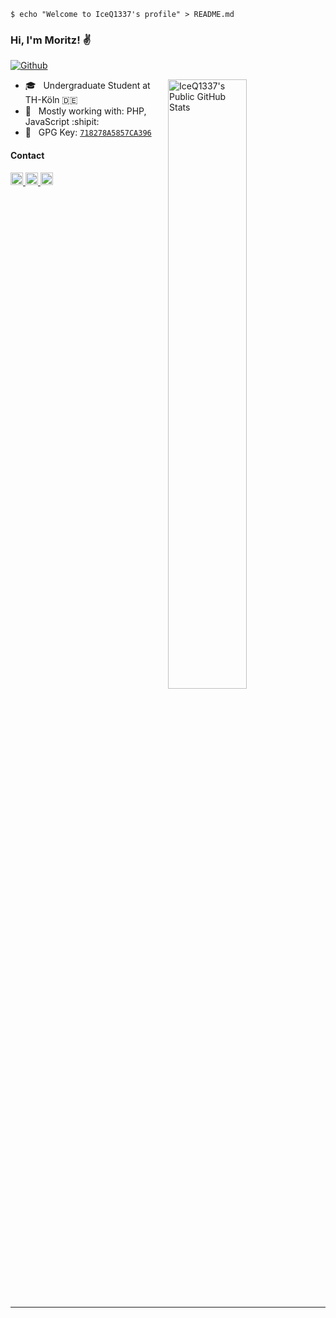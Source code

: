 <!-- Welcome Shell -->
```shell
$ echo "Welcome to IceQ1337's profile" > README.md
```

### Hi, I'm Moritz! :v:

<!-- Follow Buttons -->
[![Github](https://img.shields.io/github/followers/IceQ1337?label=Follow&style=social)](https://github.com/IceQ1337)

<!-- GitHub Stats -->
<picture>
    <source type="image/svg+xml" media="(prefers-color-scheme: dark)" srcset="https://github-readme-stats-git-masterorgs-github-readme-stats-team.vercel.app/api?username=IceQ1337&include_all_commits=true&include_orgs=true&theme=dark&show_icons=true&icon_color=a371f7&hide_border=true&custom_title=IceQ1337's+Public+GitHub+Stats">
    <source type="image/svg+xml" media="(prefers-color-scheme: light)" srcset="https://github-readme-stats-git-masterorgs-github-readme-stats-team.vercel.app/api?username=IceQ1337&include_all_commits=true&include_orgs=true&show_icons=true&icon_color=a371f7&hide_border=true&custom_title=IceQ1337's+Public+GitHub+Stats">
    <img align="right" width="50%" alt="IceQ1337's Public GitHub Stats" src="https://github-readme-stats-git-masterorgs-github-readme-stats-team.vercel.app/api?username=IceQ1337&include_all_commits=true&include_orgs=true&theme=dark&show_icons=true&icon_color=a371f7&hide_border=true&custom_title=IceQ1337's+Public+GitHub+Stats">
</picture>

- :mortar_board: &nbsp; Undergraduate Student at TH-Köln :de:
- :hammer: &nbsp; Mostly working with: PHP, JavaScript :shipit:
- :key: &nbsp; GPG Key: [`718278A5857CA396`](https://github.com/iceq1337.gpg)

#### Contact

<!-- Contact Options -->
<a href="https://twitter.com/IceQ1337">
    <img width="20px" height="20px" src="https://cdn.simpleicons.org/x/000000" />
</a>
<a href="https://discordapp.com/users/356252587361566720/">
    <img width="20px" height="20px" src="https://cdn.simpleicons.org/discord/000000" />
</a>
<a href="https://steamcommunity.com/profiles/76561198129782984/">
    <img width="20px" height="20px" src="https://cdn.simpleicons.org/steam/000000" />
</a>

<br clear="right"/>

---
